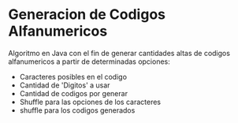 # Generacion de Codigos Alfanumericos

Algoritmo en Java con el fin de generar cantidades altas de codigos alfanumericos a partir de determinadas opciones:
+ Caracteres posibles en el codigo
+ Cantidad de 'Digitos' a usar
+ Cantidad de codigos por generar
+ Shuffle para las opciones de los caracteres
+ shuffle para los codigos generados